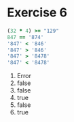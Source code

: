 # Exercise 6

```ruby
(32 * 4) >= "129"
847 == '874'
'847' < '846'
'847' > '846'
'847' > '8478'
'847' < '8478'
```

1. Error
2. false
3. false
4. true
5. false
6. true
